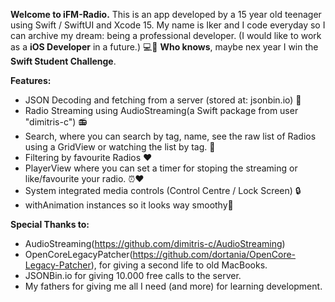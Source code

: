 **Welcome to iFM-Radio.**
This is an app developed by a 15 year old teenager using Swift / SwiftUI and Xcode 15.
My name is Iker and I code everyday so I can archive my dream: being a professional developer.
(I would like to work as a **iOS Developer** in a future.) 💻📲
**Who knows**, maybe nex year I win the **Swift Student Challenge**. 

**Features:**
- JSON Decoding and fetching from a server (stored at: jsonbin.io) 🛜
- Radio Streaming using AudioStreaming(a Swift package from user "dimitris-c") 📻
- Search, where you can search by tag, name, see the raw list of Radios using a GridView or watching the list by tag. 🔎
- Filtering by favourite Radios ♥️
- PlayerView where you can set a timer for stoping the streaming or like/favourite your radio. ⏰❤️
- System integrated media controls (Control Centre / Lock Screen) 🔒
- withAnimation instances so it looks way smoothy🤤 

**Special Thanks to:**
- AudioStreaming(https://github.com/dimitris-c/AudioStreaming)
- OpenCoreLegacyPatcher(https://github.com/dortania/OpenCore-Legacy-Patcher), for giving a second life to old MacBooks.
- JSONBin.io for giving 10.000 free calls to the server.
- My fathers for giving me all I need (and more) for learning development.

